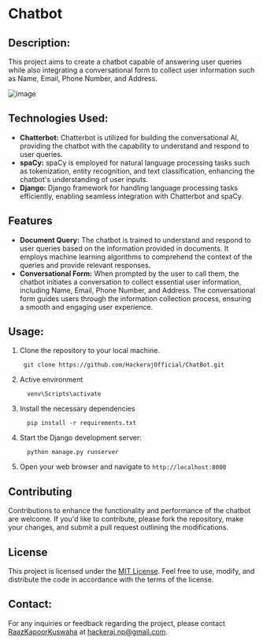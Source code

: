 # Chatbot

## Description:
This project aims to create a chatbot capable of answering user queries while also integrating a conversational form to collect user information such as Name, Email, Phone Number, and Address.

![image](https://github.com/HackerajOfficial/ChatBot/assets/46445015/acba7205-ca02-49fd-b93c-f337f534949f)

## Technologies Used:
- **Chatterbot:** Chatterbot is utilized for building the conversational AI, providing the chatbot with the capability to understand and respond to user queries.
- **spaCy:** spaCy is employed for natural language processing tasks such as tokenization, entity recognition, and text classification, enhancing the chatbot's understanding of user inputs.
- **Django:** Django framework for handling language processing tasks efficiently, enabling seamless integration with Chatterbot and spaCy.

## Features

- **Document Query:** The chatbot is trained to understand and respond to user queries based on the information provided in documents. It employs machine learning algorithms to comprehend the context of the queries and provide relevant responses.
- **Conversational Form:** When prompted by the user to call them, the chatbot initiates a conversation to collect essential user information, including Name, Email, Phone Number, and Address. The conversational form guides users through the information collection process, ensuring a smooth and engaging user experience.

## Usage:
1. Clone the repository to your local machine.
     ```
      git clone https://github.com/HackerajOfficial/ChatBot.git
     ```
2. Active environment
     ```
       venv\Scripts\activate
     ```
3. Install the necessary dependencies
    ```
      pip install -r requirements.txt
    ```
4. Start the Django development server:
    ```
      python manage.py runserver
    ```

5. Open your web browser and navigate to `http://localhost:8000` 

## Contributing
Contributions to enhance the functionality and performance of the chatbot are welcome. If you'd like to contribute, please fork the repository, make your changes, and submit a pull request outlining the modifications.

## License
This project is licensed under the [MIT License](LICENSE). Feel free to use, modify, and distribute the code in accordance with the terms of the license.
## Contact:
For any inquiries or feedback regarding the project, please contact [RaazKapoorKuswaha](https://www.facebook.com/HackerajOfficial/) at hackeraj.np@gmail.com.

